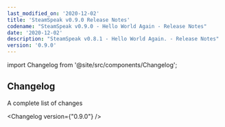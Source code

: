 ```yaml
---
last_modified_on: '2020-12-02'
title: 'SteamSpeak v0.9.0 Release Notes'
codename: "SteamSpeak v0.9.0 - Hello World Again - Release Notes"
date: '2020-12-02'
description: "SteamSpeak v0.8.1 - Hello World Again. - Release Notes"
version: '0.9.0'
---
```


import Changelog from '@site/src/components/Changelog';

## Changelog

<div className="sub-title">A complete list of changes</div>

<Changelog version={"0.9.0"} />
